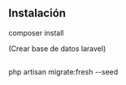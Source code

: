 
## Instalación
composer install

(Crear base de datos laravel)


## 
php artisan migrate:fresh --seed

